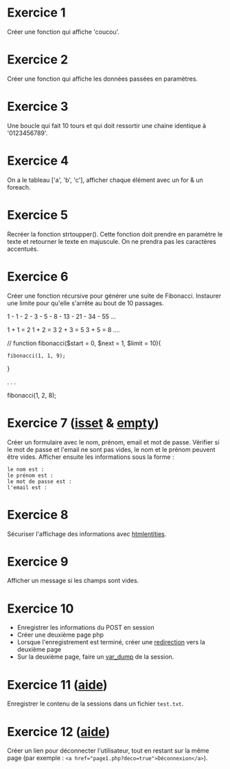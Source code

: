 # Exercice 1 

 Créer une fonction qui affiche 'coucou'.

# Exercice 2

 Créer une fonction qui affiche les données passées en paramètres.

# Exercice 3 

Une boucle qui fait 10 tours et qui doit ressortir une chaine identique à '0123456789'. 

# Exercice 4 

On a le tableau ['a', 'b', 'c'], afficher chaque élément avec un for & un foreach. 

# Exercice 5 

Recréer la fonction strtoupper(). Cette fonction doit prendre en paramètre le texte et retourner le texte en majuscule. 
On ne prendra pas les caractères accentués. 


# Exercice 6 

Créer une fonction récursive pour générer une suite de Fibonacci. Instaurer une limite pour qu'elle s'arrête au bout de 10 passages. 

1 - 1 - 2 - 3 - 5 - 8 - 13 - 21 - 34 - 55 ... 

1 + 1 = 2 
1 + 2 = 3 
2 + 3 = 5 
3 + 5 = 8 
.... 

// 
function fibonacci($start = 0, $next = 1, $limit = 10){

	fibonacci(1, 1, 9); 
}


.
.
. 

fibonacci(1, 2, 8);

# Exercice 7 ([isset](http://php.net/manual/fr/function.isset.php) & [empty](http://php.net/manual/fr/function.empty.php))

Créer un formulaire avec le nom, prénom, email et mot de passe. 
Vérifier si le mot de passe et l'email ne sont pas vides, le nom et le prénom peuvent être vides. 
Afficher ensuite les informations sous la forme : 

```
le nom est : 
le prénom est : 
le mot de passe est : 
l'email est : 
```

# Exercice 8 

Sécuriser l'affichage des informations avec [htmlentities](http://php.net/manual/fr/function.htmlentities.php).

# Exercice 9

Afficher un message si les champs sont vides. 


# Exercice 10

* Enregistrer les informations du POST en session 
* Créer une deuxième page php 
* Lorsque l'enregistrement est terminé, créer une [redirection](http://php.net/manual/fr/function.header.php) vers la deuxième page 
* Sur la deuxième page, faire un [var_dump](http://php.net/manual/fr/function.var-dump.php) de la session. 


# Exercice 11 ([aide](http://php.net/manual/fr/function.file-put-contents.php))

Enregistrer le contenu de la sessions dans un fichier `test.txt`.


# Exercice 12 ([aide](http://php.net/manual/fr/function.session-destroy.php))

Créer un lien pour déconnecter l'utilisateur, tout en restant sur la même page (par exemple : `<a href="page1.php?deco=true">Déconnexion</a>`).








